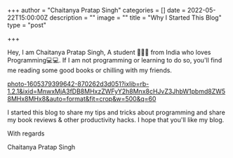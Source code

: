 +++
author = "Chaitanya Pratap Singh"
categories = []
date = 2022-05-22T15:00:00Z
description = ""
image = ""
title = "Why I Started This Blog"
type = "post"

+++
<!-- @format -->

Hey, I am Chaitanya Pratap Singh, A student 👨🏻‍🎓 from India who loves Programming💻💻. If I am not programming or learning to do so, you'll find me reading some good books or chilling with my friends.

[photo-1605379399642-870262d3d051?ixlib=rb-1.2.1&ixid=MnwxMjA3fDB8MHxzZWFyY2h8Mnx8cHJvZ3JhbW1pbmd8ZW58MHx8MHx8&auto=format&fit=crop&w=500&q=60](https://images.unsplash.com/photo-1605379399642-870262d3d051?ixlib=rb-1.2.1&ixid=MnwxMjA3fDB8MHxzZWFyY2h8Mnx8cHJvZ3JhbW1pbmd8ZW58MHx8MHx8&auto=format&fit=crop&w=500&q=60 "photo-1605379399642-870262d3d051?ixlib=rb-1.2.1&ixid=MnwxMjA3fDB8MHxzZWFyY2h8Mnx8cHJvZ3JhbW1pbmd8ZW58MHx8MHx8&auto=format&fit=crop&w=500&q=60")

I started this blog to share my tips and tricks about programming and share my book reviews & other productivity hacks. I hope that you'll like my blog. 

With regards 

Chaitanya Pratap Singh
